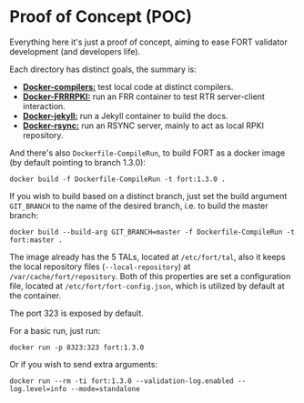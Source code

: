 # Proof of Concept (POC)

Everything here it's just a proof of concept, aiming to ease FORT validator development (and developers life).

Each directory has distinct goals, the summary is:
- [**Docker-compilers:**](Docker-compilers) test local code at distinct compilers.
- [**Docker-FRRRPKI:**](Docker-FRRRPKI) run an FRR container to test RTR server-client interaction.
- [**Docker-jekyll:**](Docker-jekyll) run a Jekyll container to build the docs.
- [**Docker-rsync:**](Docker-rsync) run an RSYNC server, mainly to act as local RPKI repository.

And there's also `Dockerfile-CompileRun`, to build FORT as a docker image (by default pointing to branch 1.3.0):

```
docker build -f Dockerfile-CompileRun -t fort:1.3.0 .
```

If you wish to build based on a distinct branch, just set the build argument `GIT_BRANCH` to the name of the desired branch, i.e. to build the master branch:

```
docker build --build-arg GIT_BRANCH=master -f Dockerfile-CompileRun -t fort:master .
```

The image already has the 5 TALs, located at `/etc/fort/tal`, also it keeps the local repository files (`--local-repository`) at `/var/cache/fort/repository`. Both of this properties are set a configuration file, located at `/etc/fort/fort-config.json`, which is utilized by default at the container.

The port 323 is exposed by default.

For a basic run, just run:

```
docker run -p 8323:323 fort:1.3.0
```

Or if you wish to send extra arguments:

```
docker run --rm -ti fort:1.3.0 --validation-log.enabled --log.level=info --mode=standalone
```